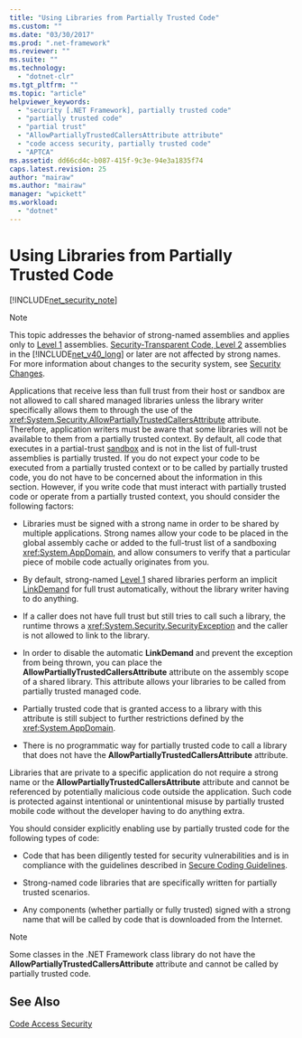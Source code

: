 ```yaml
---
title: "Using Libraries from Partially Trusted Code"
ms.custom: ""
ms.date: "03/30/2017"
ms.prod: ".net-framework"
ms.reviewer: ""
ms.suite: ""
ms.technology: 
  - "dotnet-clr"
ms.tgt_pltfrm: ""
ms.topic: "article"
helpviewer_keywords: 
  - "security [.NET Framework], partially trusted code"
  - "partially trusted code"
  - "partial trust"
  - "AllowPartiallyTrustedCallersAttribute attribute"
  - "code access security, partially trusted code"
  - "APTCA"
ms.assetid: dd66cd4c-b087-415f-9c3e-94e3a1835f74
caps.latest.revision: 25
author: "mairaw"
ms.author: "mairaw"
manager: "wpickett"
ms.workload: 
  - "dotnet"
---
```

# Using Libraries from Partially Trusted Code
[!INCLUDE[net_security_note](../../../includes/net-security-note-md.md)]  
  
> [!NOTE]
>  This topic addresses the behavior of strong-named assemblies and applies only to [Level 1](../../../docs/framework/misc/security-transparent-code-level-1.md) assemblies. [Security-Transparent Code, Level 2](../../../docs/framework/misc/security-transparent-code-level-2.md) assemblies in the [!INCLUDE[net_v40_long](../../../includes/net-v40-long-md.md)] or later are not affected by strong names. For more information about changes to the security system, see [Security Changes](../../../docs/framework/security/security-changes.md).  
  
 Applications that receive less than full trust from their host or sandbox are not allowed to call shared managed libraries unless the library writer specifically allows them to through the use of the <xref:System.Security.AllowPartiallyTrustedCallersAttribute> attribute. Therefore, application writers must be aware that some libraries will not be available to them from a partially trusted context. By default, all code that executes in a partial-trust [sandbox](../../../docs/framework/misc/how-to-run-partially-trusted-code-in-a-sandbox.md) and is not in the list of full-trust assemblies is partially trusted. If you do not expect your code to be executed from a partially trusted context or to be called by partially trusted code, you do not have to be concerned about the information in this section. However, if you write code that must interact with partially trusted code or operate from a partially trusted context, you should consider the following factors:  
  
-   Libraries must be signed with a strong name in order to be shared by multiple applications. Strong names allow your code to be placed in the global assembly cache or added to the full-trust list of a sandboxing <xref:System.AppDomain>, and allow consumers to verify that a particular piece of mobile code actually originates from you.  
  
-   By default, strong-named [Level 1](../../../docs/framework/misc/security-transparent-code-level-1.md) shared libraries perform an implicit [LinkDemand](../../../docs/framework/misc/link-demands.md) for full trust automatically, without the library writer having to do anything.  
  
-   If a caller does not have full trust but still tries to call such a library, the runtime throws a <xref:System.Security.SecurityException> and the caller is not allowed to link to the library.  
  
-   In order to disable the automatic **LinkDemand** and prevent the exception from being thrown, you can place the **AllowPartiallyTrustedCallersAttribute** attribute on the assembly scope of a shared library. This attribute allows your libraries to be called from partially trusted managed code.  
  
-   Partially trusted code that is granted access to a library with this attribute is still subject to further restrictions defined by the <xref:System.AppDomain>.  
  
-   There is no programmatic way for partially trusted code to call a library that does not have the **AllowPartiallyTrustedCallersAttribute** attribute.  
  
 Libraries that are private to a specific application do not require a strong name or the **AllowPartiallyTrustedCallersAttribute** attribute and cannot be referenced by potentially malicious code outside the application. Such code is protected against intentional or unintentional misuse by partially trusted mobile code without the developer having to do anything extra.  
  
 You should consider explicitly enabling use by partially trusted code for the following types of code:  
  
-   Code that has been diligently tested for security vulnerabilities and is in compliance with the guidelines described in [Secure Coding Guidelines](../../../docs/standard/security/secure-coding-guidelines.md).  
  
-   Strong-named code libraries that are specifically written for partially trusted scenarios.  
  
-   Any components (whether partially or fully trusted) signed with a strong name that will be called by code that is downloaded from the Internet.  
  
> [!NOTE]
>  Some classes in the .NET Framework class library do not have the **AllowPartiallyTrustedCallersAttribute** attribute and cannot be called by partially trusted code.  
  
## See Also  
 [Code Access Security](../../../docs/framework/misc/code-access-security.md)
